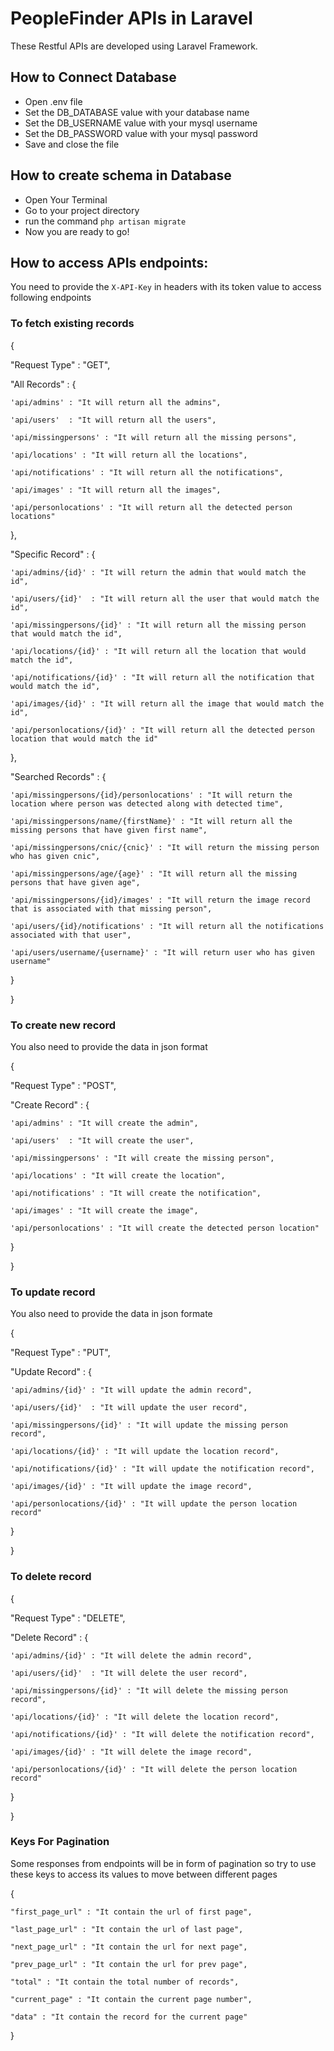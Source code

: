 # PeopleFinder APIs in Laravel

These Restful APIs are developed using Laravel Framework.


## How to Connect Database

- Open .env file
- Set the DB_DATABASE value with your database name
- Set the DB_USERNAME value with your mysql username
- Set the DB_PASSWORD value with your mysql password
- Save and close the file

## How to create schema in Database

- Open Your Terminal
- Go to your project directory
- run the command ```php artisan migrate```
- Now you are ready to go!

## How to access APIs endpoints:

You need to provide the ```X-API-Key``` in headers with its token value to access following endpoints


### To fetch existing records

{

  "Request Type" : "GET",
  
  "All Records" : {
  
    'api/admins' : "It will return all the admins",
    
    'api/users'  : "It will return all the users",
    
    'api/missingpersons' : "It will return all the missing persons",
    
    'api/locations' : "It will return all the locations",
    
    'api/notifications' : "It will return all the notifications",
    
    'api/images' : "It will return all the images",
    
    'api/personlocations' : "It will return all the detected person locations"
    
  },
  
  "Specific Record" : {
  
    'api/admins/{id}' : "It will return the admin that would match the id",
    
    'api/users/{id}'  : "It will return all the user that would match the id",
    
    'api/missingpersons/{id}' : "It will return all the missing person that would match the id",
    
    'api/locations/{id}' : "It will return all the location that would match the id",
    
    'api/notifications/{id}' : "It will return all the notification that would match the id",
    
    'api/images/{id}' : "It will return all the image that would match the id",
    
    'api/personlocations/{id}' : "It will return all the detected person location that would match the id"
    
  },
  
  "Searched Records" : {
  
    'api/missingpersons/{id}/personlocations' : "It will return the location where person was detected along with detected time",
    
    'api/missingpersons/name/{firstName}' : "It will return all the missing persons that have given first name",
    
    'api/missingpersons/cnic/{cnic}' : "It will return the missing person who has given cnic",
    
    'api/missingpersons/age/{age}' : "It will return all the missing persons that have given age",
    
    'api/missingpersons/{id}/images' : "It will return the image record that is associated with that missing person",
    
    'api/users/{id}/notifications' : "It will return all the notifications associated with that user",
    
    'api/users/username/{username}' : "It will return user who has given username"
    
  } 
  
}


### To create new record
You also need to provide the data in json format

{

  "Request Type" : "POST",
  
  "Create Record" : {
  
    'api/admins' : "It will create the admin",
    
    'api/users'  : "It will create the user",
    
    'api/missingpersons' : "It will create the missing person",
    
    'api/locations' : "It will create the location",
    
    'api/notifications' : "It will create the notification",
    
    'api/images' : "It will create the image",
    
    'api/personlocations' : "It will create the detected person location"
    
  }
  
}



### To update record
You also need to provide the data in json formate

{

  "Request Type" : "PUT",
  
  "Update Record" : {
  
    'api/admins/{id}' : "It will update the admin record",
    
    'api/users/{id}'  : "It will update the user record",
    
    'api/missingpersons/{id}' : "It will update the missing person record",
    
    'api/locations/{id}' : "It will update the location record",
    
    'api/notifications/{id}' : "It will update the notification record",
    
    'api/images/{id}' : "It will update the image record",
    
    'api/personlocations/{id}' : "It will update the person location record"
    
  }
  
}



### To delete record

{

  "Request Type" : "DELETE",  
  
  "Delete Record" : {
  
    'api/admins/{id}' : "It will delete the admin record",
    
    'api/users/{id}'  : "It will delete the user record",
    
    'api/missingpersons/{id}' : "It will delete the missing person record",
    
    'api/locations/{id}' : "It will delete the location record",
    
    'api/notifications/{id}' : "It will delete the notification record",
    
    'api/images/{id}' : "It will delete the image record",
    
    'api/personlocations/{id}' : "It will delete the person location record"
    
  }
  
}



### Keys For Pagination
Some responses from endpoints will be in form of pagination so try to use these keys to access its values to move between different pages

{
    
    "first_page_url" : "It contain the url of first page",
    
    "last_page_url" : "It contain the url of last page",
    
    "next_page_url" : "It contain the url for next page",
    
    "prev_page_url" : "It contain the url for prev page",
    
    "total" : "It contain the total number of records",
    
    "current_page" : "It contain the current page number",
    
    "data" : "It contain the record for the current page"

}

